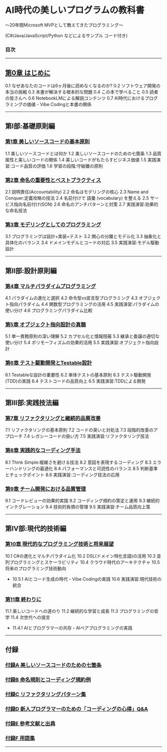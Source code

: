 # AI時代の美しいプログラムの教科書
〜20年間Microsoft MVPとして教えてきたプログラミング〜

(C#/Java/JavaScript/Python などによるサンプル コード付き)

### 目次

---

## [第0章 はじめに](第0章%20はじめに.md)
0.1 なぜあなたのコードは6ヶ月後に読めなくなるのか?
0.2 ソフトウェア開発の本当の挑戦
0.3 本書が解決する根本的な問題
0.4 この本で学べること
0.5 読者の皆さんへ
0.6 NotebookLMによる解説コンテンツ
0.7 AI時代におけるプログラミングの価値 - Vibe Codingと本書の関係

---

## 第I部:基礎原則編

### [第1章 美しいソースコードの基本原則](第1章_美しいソースコードの基本原則.md)
1.1 美しいソースコードとは何か
1.2 美しいソースコードのための七箇条
1.3 品質属性と美しいコードの関係
1.4 美しいコードがもたらすビジネス価値
1.5 実践演習:コード品質の評価
1.6 学習の段階:守破離の原則

### [第2章 命名の重要性とベストプラクティス](第2章_命名の重要性とベストプラクティス.md)
2.1 説明責任(Accountability)
2.2 命名はモデリングの核心
2.3 Name and Conquer:定義攻略の技法
2.4 名前付けで 語彙 (vocabulary) を整える
2.5 サービス指向名前付け(SON)
2.6 命名のアンチパターンと対策
2.7 実践演習:効果的な命名技法

### [第3章 モデリングとしてのプログラミング](第3章_モデリングとしてのプログラミング.md)
3.1 プログラミングは設計+実装+テスト
3.2 関心の分離とモデル化
3.3 抽象化と具体化のバランス
3.4 ドメインモデルとコードの対応
3.5 実践演習:モデル駆動設計

---

## 第II部:設計原則編

### [第4章 マルチパラダイムプログラミング](第4章_マルチパラダイムプログラミング.md)
4.1 パラダイムの進化と選択
4.2 命令型vs宣言型プログラミング
4.3 オブジェクト指向パラダイム
4.4 関数型プログラミングの活用
4.5 実践演習:パラダイムの使い分け
4.6 プログラミングパラダイム比較

### [第5章 オブジェクト指向設計の真髄](第5章_オブジェクト指向設計の真髄.md)
5.1 単一責務原則の深い理解
5.2 カプセル化と情報隠蔽
5.3 継承と委譲の適切な使い分け
5.4 ポリモーフィズムの効果的活用
5.5 実践演習:オブジェクト指向設計

### [第6章 テスト駆動開発とTestable設計](第6章_テスト駆動開発とTestable設計.md)
6.1 Testableな設計の重要性
6.2 単体テストの基本原則
6.3 テスト駆動開発(TDD)の実践
6.4 テストコードの品質向上
6.5 実践演習:TDDによる開発

---

## 第III部:実践技法編

### [第7章 リファクタリングと継続的品質改善](第7章_リファクタリングと継続的品質改善.md)
7.1 リファクタリングの基本原則
7.2 コードの臭いと対処法
7.3 段階的改善のアプローチ
7.4 レガシーコードの扱い方
7.5 実践演習:リファクタリング技法

### [第8章 実践的なコーディング手法](第8章_実践的なコーディング手法.md)
8.1 Think Simple:複雑さを避ける技法
8.2 意図を表現するコーディング
8.3 エラーハンドリングの最適化
8.4 パフォーマンスと可読性のバランス
8.5 判断基準とチェックポイント
8.6 実践演習:コーディング技法の応用

### [第9章 チーム開発における品質管理](第9章_チーム開発における品質管理.md)
9.1 コードレビューの効果的実践
9.2 コーディング規約の策定と運用
9.3 継続的インテグレーション
9.4 技術的負債の管理
9.5 実践演習:チーム品質向上策

---

## 第IV部:現代的技術編

### [第10章 現代的なプログラミング技術と将来展望](第10章_現代的なプログラミング技術と将来展望.md)
10.1 C#の進化とマルチパラダイム化
10.2 DSL(ドメイン特化言語)の活用
10.3 並列プログラミングとスケーラビリティ
10.4 クラウド時代のアーキテクチャ
10.5 将来のプログラミング技術動向
  - 10.5.1 AIとコード生成の時代・Vibe Codingの実践
10.6 実践演習:現代技術の統合

### [第11章 終わりに](第11章_終わりに.md)
11.1 美しいコードへの道のり
11.2 継続的な学習と成長
11.3 プログラミングの哲学
11.4 次世代への提言
  - 11.4.1 AIとプログラマーの共存・AIペアプログラミングの実践

---

## 付録

### [付録A 美しいソースコードのための七箇条](付録A_美しいソースコードのための七箇条.md)
### [付録B 命名規則とコーディング規約例](付録B_命名規則とコーディング規約例.md)
### [付録C リファクタリングパターン集](付録C_リファクタリングパターン集.md)
### [付録D 新人プログラマーのための「コーディングの心得」Q&A](付録D_新人プログラマーのためのコーディングの心得Q&A.md)
### [付録E 参考文献と出典](付録E_参考文献と出典.md)
### [付録F 用語集](付録F_用語集.md)

---
